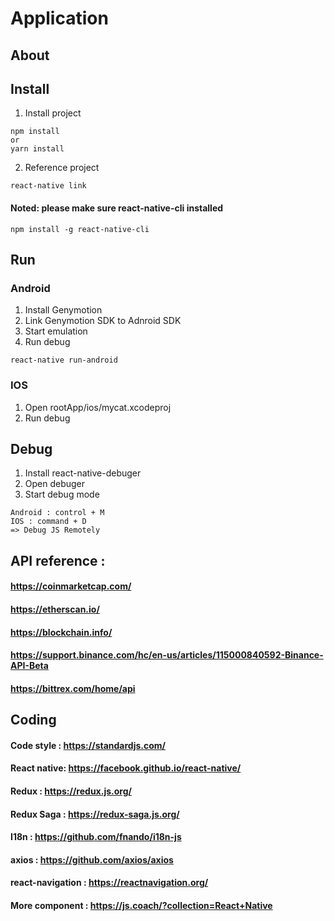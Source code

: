 # Application
## About
## Install
1. Install project 

```
npm install
or 
yarn install
```

2. Reference project

```
react-native link
```

#### Noted: please make sure react-native-cli installed

```
npm install -g react-native-cli
```

## Run 
### Android

1. Install Genymotion 
2. Link Genymotion SDK to Adnroid SDK
3. Start emulation
4. Run debug

```
react-native run-android
```

### IOS

1. Open rootApp/ios/mycat.xcodeproj
2. Run debug

## Debug
1. Install react-native-debuger
2. Open debuger
3. Start debug mode

```
Android : control + M
IOS : command + D
=> Debug JS Remotely
```

## API reference : 

#### https://coinmarketcap.com/
#### https://etherscan.io/
#### https://blockchain.info/
#### https://support.binance.com/hc/en-us/articles/115000840592-Binance-API-Beta
#### https://bittrex.com/home/api

## Coding 
#### Code style : https://standardjs.com/
#### React native: https://facebook.github.io/react-native/
#### Redux : https://redux.js.org/
#### Redux Saga : https://redux-saga.js.org/
#### I18n : https://github.com/fnando/i18n-js
#### axios : https://github.com/axios/axios
#### react-navigation : https://reactnavigation.org/
#### More component : https://js.coach/?collection=React+Native




